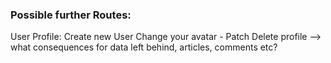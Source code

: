 ### Possible further Routes:

User Profile:
Create new User
Change your avatar - Patch
Delete profile --> what consequences for data left behind, articles, comments etc?
